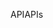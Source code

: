 <span data-ttu-id="82fb1-101">API</span><span class="sxs-lookup"><span data-stu-id="82fb1-101">APIs</span></span>